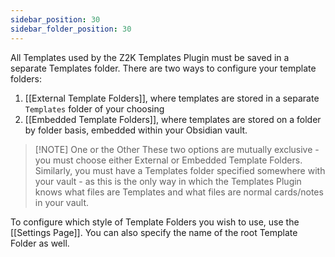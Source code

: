 ```yaml
---
sidebar_position: 30
sidebar_folder_position: 30
---
```

All Templates used by the Z2K Templates Plugin must be saved in a separate Templates folder. There are two ways to configure your template folders:

1. [[External Template Folders]], where templates are stored in a separate `Templates` folder of your choosing
2. [[Embedded Template Folders]], where templates are stored on a folder by folder basis, embedded within your Obsidian vault. 


> [!NOTE] One or the Other
> These two options are mutually exclusive - you must choose either External or Embedded Template Folders. Similarly, you must have a Templates folder specified somewhere with your vault - as this is the only way in which the Templates Plugin knows what files are Templates and what files are normal cards/notes in your vault. 

To configure which style of Template Folders you wish to use, use the [[Settings Page]]. You can also specify the name of the root Template Folder as well. 

